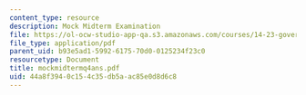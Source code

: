 ```yaml
---
content_type: resource
description: Mock Midterm Examination
file: https://ol-ocw-studio-app-qa.s3.amazonaws.com/courses/14-23-government-regulation-of-industry-spring-2003/44a8f3940c154c35db5aac85e0d8d6c8_mockmidtermq4ans.pdf
file_type: application/pdf
parent_uid: b93e5ad1-5992-6175-70d0-0125234f23c0
resourcetype: Document
title: mockmidtermq4ans.pdf
uid: 44a8f394-0c15-4c35-db5a-ac85e0d8d6c8
---
```

